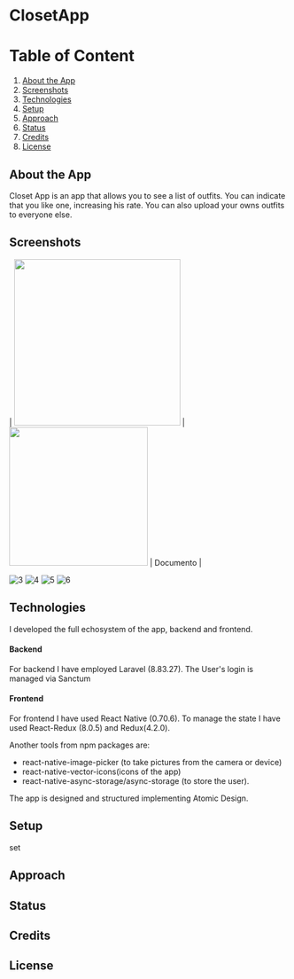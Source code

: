 # ClosetApp


# Table of Content

1. [About the App](#about-the-App)
2. [Screenshots](#screenshots)
3. [Technologies](#technologies)
4. [Setup](#setup)
5. [Approach](#approach)
6. [Status](#status)
7. [Credits](#credits)
8. [License](#license)
## About the App
Closet App is an app that allows you to see a list of outfits. You can indicate that you like one, increasing his rate.
You can also upload your owns outfits to everyone else.
## Screenshots

| <img src="https://user-images.githubusercontent.com/17196544/214155622-490fdc9e-49b2-40c2-951c-32905d3d244e.png" width="300"> | <img src="https://user-images.githubusercontent.com/17196544/214155627-e5ef17e8-ccda-4a61-a09b-52f863911dfe.png" width="250"> | Documento |


![3](https://user-images.githubusercontent.com/17196544/214155629-9c02b585-cc28-408b-9f7f-6f1512ff07fe.png)
![4](https://user-images.githubusercontent.com/17196544/214155633-f0fde0f1-3f4c-403e-8a15-9a7ce5d1887c.png)
![5](https://user-images.githubusercontent.com/17196544/214155642-6a4cccf2-c771-436f-af4d-c2ff9c275f17.png)
![6](https://user-images.githubusercontent.com/17196544/214155646-e08e5abf-ae4e-441c-959f-a5a02399c23a.png)


## Technologies
I developed the full echosystem of the app, backend and frontend.

#### Backend

For backend I have employed Laravel (8.83.27). The User's login is managed via Sanctum

#### Frontend

For frontend I have used React Native (0.70.6). To manage the state I have used React-Redux (8.0.5) and Redux(4.2.0). 

Another tools from npm packages are: 
- react-native-image-picker (to take pictures from the camera or device)
-  react-native-vector-icons(icons of the app)
-   react-native-async-storage/async-storage (to store the user). 

The app is designed and structured implementing Atomic Design.
## Setup
set
## Approach
## Status
## Credits
## License
